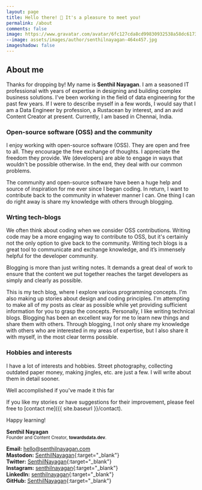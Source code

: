 ```yaml
---
layout: page
title: Hello there! 👋 It's a pleasure to meet you!
permalink: /about
comments: false
image: https://www.gravatar.com/avatar/6fc127cda8cd99830932538a58dc6173?s=300
--image: assets/images/author/senthilnayagan-464x457.jpg
imageshadow: false
---
```


## About me <i class="fa-solid fa-bullhorn"></i>

Thanks for dropping by! My name is **Senthil Nayagan**. I am a seasoned IT professional with years of expertise in designing and building complex business solutions. I've been working in the field of data engineering for the past few years. If I were to describe myself in a few words, I would say that I am a Data Engineer by profession, a Rustacean by interest, and an avid Content Creator at present. Currently, I am based in Chennai, India.

### Open-source software (OSS) and the community <i class="fa-solid fa-people-group"></i>

I enjoy working with open-source software (OSS). They are open and free to all. They encourage the free exchange of thoughts. I appreciate the freedom they provide. We (developers) are able to engage in ways that wouldn't be possible otherwise. In the end, they deal with our common problems.

The community and open-source software have been a huge help and source of inspiration for me ever since I began coding. In return, I want to contribute back to the community in whatever manner I can. One thing I can do right away is share my knowledge with others through blogging.

### Wrting tech-blogs <i class="fa-solid fa-blog"></i>

We often think about coding when we consider OSS contributions. Writing code may be a more engaging way to contribute to OSS, but it's certainly not the only option to give back to the community. Writing tech blogs is a great tool to communicate and exchange knowledge, and it’s immensely helpful for the developer community.

Blogging is more than just writing notes. It demands a great deal of work to ensure that the content we put together reaches the target developers as simply and clearly as possible. 

This is my tech blog, where I explore various programming concepts. I'm also making up stories about design and coding principles. I'm attempting to make all of my posts as clear as possible while yet providing sufficient information for you to grasp the concepts. Personally, I like writing technical blogs. Blogging has been an excellent way for me to learn new things and share them with others. Through blogging, I not only share my knowledge with others who are interested in my areas of expertise, but I also share it with myself, in the most clear terms possible.

### Hobbies and interests

I have a lot of interests and hobbies. Street photography, collecting outdated paper money, making jingles, etc. are just a few. I will write about them in detail sooner.

Well accomplished if you've made it this far <i class="fa-solid fa-face-smile"></i> 

If you like my stories or have suggestions for their improvement, please feel free to [contact me]({{ site.baseurl }}/contact).

Happy learning!

**Senthil Nayagan**<br/>
<sup>Founder and Content Creator, **towardsdata.dev**.</sup>

**Email:** [hello@senthilnayagan.com](mailto:hello@senthilnayagan.com)<br/>
**Mastodon:** [SenthilNayagan](https://fosstodon.org/@SenthilNayagan){:target="_blank"}<br/>
**Twitter:** [SenthilNayagan](https://twitter.com/SenthilNayagan){:target="_blank"}<br/>
**Instagram:** [senthilnayagan](https://www.instagram.com/senthilnayagan){:target="_blank"}<br/> 
**LinkedIn:** [senthilnayagan](https://www.linkedin.com/in/senthilnayagan){:target="_blank"}<br/>
**GitHub:** [SenthilNayagan](https://github.com/SenthilNayagan){:target="_blank"}

<!--
<span style="color:#616A6B;"><i class="fa fa-envelope"></i></span>&nbsp;&nbsp;[hello@senthilnayagan.com](mailto:hello@senthilnayagan.com)<br/>
<span style="color:#616A6B;"><i class="fa-brands fa-mastodon"></i></span>&nbsp;&nbsp;[SenthilNayagan](https://fosstodon.org/@SenthilNayagan){:target="_blank"}<br/>
<span style="color:#616A6B;"><i class="fa-brands fa-twitter"></i></span>&nbsp;&nbsp;[SenthilNayagan](https://twitter.com/SenthilNayagan){:target="_blank"}<br/>
<span style="color:#616A6B;"><i class="fa-brands fa-square-instagram"></i></span>&nbsp;&nbsp;[senthilnayagan](https://www.instagram.com/senthilnayagan){:target="_blank"}<br/>
<span style="color:#616A6B;"><i class="fa-brands fa-linkedin"></i></span>&nbsp;&nbsp;[senthilnayagan](https://www.linkedin.com/in/senthilnayagan){:target="_blank"}<br/>
<span style="color:#616A6B;"><i class="fa-brands fa-mastodon"></i></span>&nbsp;&nbsp;[SenthilNayagan](https://github.com/SenthilNayagan){:target="_blank"}
-->